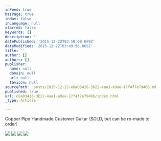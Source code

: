 ```yaml
---
inFeed: true
hasPage: true
inNav: false
inLanguage: null
starred: false
keywords: []
description: ''
datePublished: '2015-12-22T03:50:08.669Z'
dateModified: '2015-12-22T03:49:56.865Z'
title: ''
author: []
authors: []
publisher:
  name: null
  domain: null
  url: null
  favicon: null
sourcePath: _posts/2015-12-22-e6a03426-3b22-4aa1-a9ae-17f4f7e79406.md
published: true
url: e6a03426-3b22-4aa1-a9ae-17f4f7e79406/index.html
_type: Article

---
```

Copper Pipe Handmade Customer Guitar (SOLD, but can be re-made to order)

![](https://the-grid-user-content.s3-us-west-2.amazonaws.com/6d9cff59-16fa-46a2-bd20-f8f11b15071d.jpg)
![](https://the-grid-user-content.s3-us-west-2.amazonaws.com/7c6a2df0-f77b-4132-88ff-0db9bd6b9002.jpg)
![](https://the-grid-user-content.s3-us-west-2.amazonaws.com/7ebcf6c1-59dc-4a80-b496-07bd8d46cb64.jpg)
![](https://the-grid-user-content.s3-us-west-2.amazonaws.com/c8c49487-fe50-4fa0-a659-952f618870bf.jpg)
